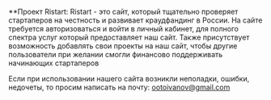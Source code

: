 **Проект Ristart: Ristart - это сайт, который тщательно проверяет стартаперов на честность и развивает краудфандинг в России. На сайте требуется авторизоваться и войти в личный кабинет, для полного спектра услуг который предоставляет наш сайт. Также присутствует возможность добавлять свои проекты на наш сайт, чтобы другие пользователи при желании смогли финансово поддерживать начинающих стартаперов

Если при использовании нашего сайта возникли неполадки, ошибки, недочеты, то просим написать на почту: ootoivanov@gmail.com
